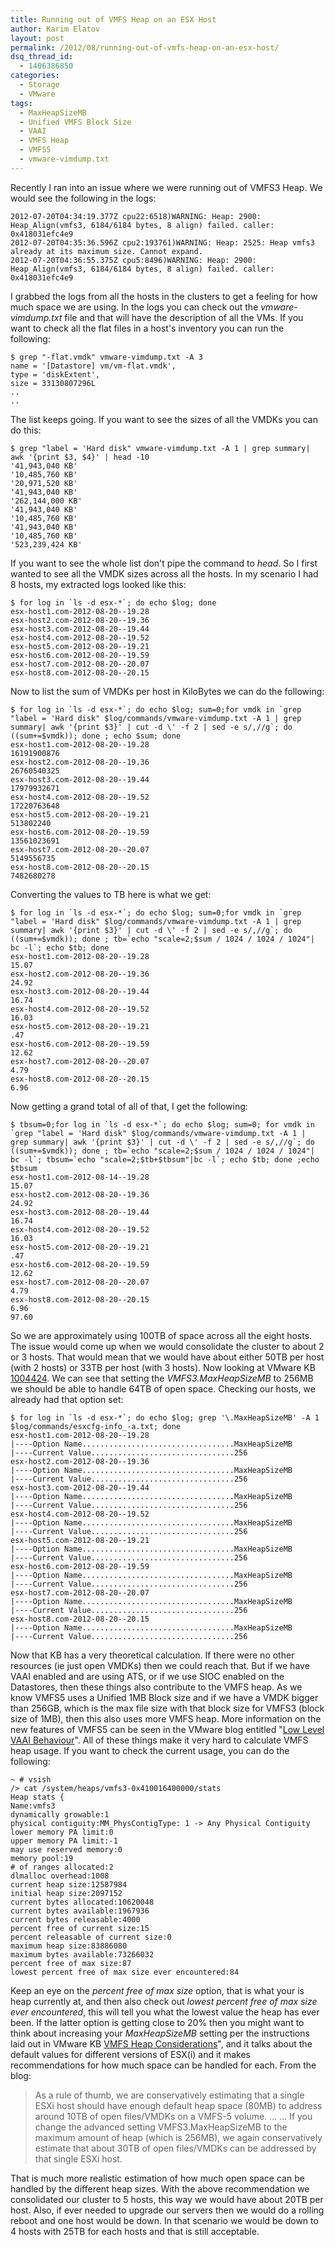 ```yaml
---
title: Running out of VMFS Heap on an ESX Host
author: Karim Elatov
layout: post
permalink: /2012/08/running-out-of-vmfs-heap-on-an-esx-host/
dsq_thread_id:
  - 1406386850
categories:
  - Storage
  - VMware
tags:
  - MaxHeapSizeMB
  - Unified VMFS Block Size
  - VAAI
  - VMFS Heap
  - VMFS5
  - vmware-vimdump.txt
---
```

Recently I ran into an issue where we were running out of VMFS3 Heap. We would see the following in the logs:


	2012-07-20T04:34:19.377Z cpu22:6518)WARNING: Heap: 2900: Heap_Align(vmfs3, 6184/6184 bytes, 8 align) failed. caller: 0x418031efc4e9
	2012-07-20T04:35:36.596Z cpu2:193761)WARNING: Heap: 2525: Heap vmfs3 already at its maximum size. Cannot expand.
	2012-07-20T04:36:55.375Z cpu5:8496)WARNING: Heap: 2900: Heap_Align(vmfs3, 6184/6184 bytes, 8 align) failed. caller: 0x418031efc4e9


I grabbed the logs from all the hosts in the clusters to get a feeling for how much space we are using. In the logs you can check out the *vmware-vimdump.txt* file and that will have the description of all the VMs. If you want to check all the flat files in a host's inventory you can run the following:


	$ grep "-flat.vmdk" vmware-vimdump.txt -A 3
	name = '[Datastore] vm/vm-flat.vmdk',
	type = 'diskExtent',
	size = 33130807296L
	..
	..


The list keeps going. If you want to see the sizes of all the VMDKs you can do this:


	$ grep "label = 'Hard disk" vmware-vimdump.txt -A 1 | grep summary| awk '{print $3, $4}' | head -10
	'41,943,040 KB'
	'10,485,760 KB'
	'20,971,520 KB'
	'41,943,040 KB'
	'262,144,000 KB'
	'41,943,040 KB'
	'10,485,760 KB'
	'41,943,040 KB'
	'10,485,760 KB'
	'523,239,424 KB'


If you want to see the whole list don't pipe the command to *head*. So I first wanted to see all the VMDK sizes across all the hosts. In my scenario I had 8 hosts, my extracted logs looked like this:


	$ for log in `ls -d esx-*`; do echo $log; done
	esx-host1.com-2012-08-20--19.28
	esx-host2.com-2012-08-20--19.36
	esx-host3.com-2012-08-20--19.44
	esx-host4.com-2012-08-20--19.52
	esx-host5.com-2012-08-20--19.21
	esx-host6.com-2012-08-20--19.59
	esx-host7.com-2012-08-20--20.07
	esx-host8.com-2012-08-20--20.15


Now to list the sum of VMDKs per host in KiloBytes we can do the following:


	$ for log in `ls -d esx-*`; do echo $log; sum=0;for vmdk in `grep "label = 'Hard disk" $log/commands/vmware-vimdump.txt -A 1 | grep summary| awk '{print $3}' | cut -d \' -f 2 | sed -e s/,//g`; do ((sum+=$vmdk)); done ; echo $sum; done
	esx-host1.com-2012-08-20--19.28
	16191900876
	esx-host2.com-2012-08-20--19.36
	26760540325
	esx-host3.com-2012-08-20--19.44
	17979932671
	esx-host4.com-2012-08-20--19.52
	17220763648
	esx-host5.com-2012-08-20--19.21
	513802240
	esx-host6.com-2012-08-20--19.59
	13561023691
	esx-host7.com-2012-08-20--20.07
	5149556735
	esx-host8.com-2012-08-20--20.15
	7482680278


Converting the values to TB here is what we get:


	$ for log in `ls -d esx-*`; do echo $log; sum=0;for vmdk in `grep "label = 'Hard disk" $log/commands/vmware-vimdump.txt -A 1 | grep summary| awk '{print $3}' | cut -d \' -f 2 | sed -e s/,//g`; do ((sum+=$vmdk)); done ; tb=`echo "scale=2;$sum / 1024 / 1024 / 1024"| bc -l`; echo $tb; done
	esx-host1.com-2012-08-20--19.28
	15.07
	esx-host2.com-2012-08-20--19.36
	24.92
	esx-host3.com-2012-08-20--19.44
	16.74
	esx-host4.com-2012-08-20--19.52
	16.03
	esx-host5.com-2012-08-20--19.21
	.47
	esx-host6.com-2012-08-20--19.59
	12.62
	esx-host7.com-2012-08-20--20.07
	4.79
	esx-host8.com-2012-08-20--20.15
	6.96


Now getting a grand total of all of that, I get the following:


	$ tbsum=0;for log in `ls -d esx-*`; do echo $log; sum=0; for vmdk in `grep "label = 'Hard disk" $log/commands/vmware-vimdump.txt -A 1 | grep summary| awk '{print $3}' | cut -d \' -f 2 | sed -e s/,//g`; do ((sum+=$vmdk)); done ; tb=`echo "scale=2;$sum / 1024 / 1024 / 1024"| bc -l`; tbsum=`echo "scale=2;$tb+$tbsum"|bc -l`; echo $tb; done ;echo $tbsum
	esx-host1.com-2012-08-14--19.28
	15.07
	esx-host2.com-2012-08-20--19.36
	24.92
	esx-host3.com-2012-08-20--19.44
	16.74
	esx-host4.com-2012-08-20--19.52
	16.03
	esx-host5.com-2012-08-20--19.21
	.47
	esx-host6.com-2012-08-20--19.59
	12.62
	esx-host7.com-2012-08-20--20.07
	4.79
	esx-host8.com-2012-08-20--20.15
	6.96
	97.60


So we are approximately using 100TB of space across all the eight hosts. The issue would come up when we would consolidate the cluster to about 2 or 3 hosts. That would mean that we would have about either 50TB per host (with 2 hosts) or 33TB per host (with 3 hosts). Now looking at VMware KB [1004424](http://kb.vmware.com/kb/1004424). We can see that setting the *VMFS3.MaxHeapSizeMB* to 256MB we should be able to handle 64TB of open space. Checking our hosts, we already had that option set:


	$ for log in `ls -d esx-*`; do echo $log; grep '\.MaxHeapSizeMB' -A 1 $log/commands/esxcfg-info_-a.txt; done
	esx-host1.com-2012-08-20--19.28
	|----Option Name..................................MaxHeapSizeMB
	|----Current Value................................256
	esx-host2.com-2012-08-20--19.36
	|----Option Name..................................MaxHeapSizeMB
	|----Current Value................................256
	esx-host3.com-2012-08-20--19.44
	|----Option Name..................................MaxHeapSizeMB
	|----Current Value................................256
	esx-host4.com-2012-08-20--19.52
	|----Option Name..................................MaxHeapSizeMB
	|----Current Value................................256
	esx-host5.com-2012-08-20--19.21
	|----Option Name..................................MaxHeapSizeMB
	|----Current Value................................256
	esx-host6.com-2012-08-20--19.59
	|----Option Name..................................MaxHeapSizeMB
	|----Current Value................................256
	esx-host7.com-2012-08-20--20.07
	|----Option Name..................................MaxHeapSizeMB
	|----Current Value................................256
	esx-host8.com-2012-08-20--20.15
	|----Option Name..................................MaxHeapSizeMB
	|----Current Value................................256


Now that KB has a very theoretical calculation. If there were no other resources (ie just open VMDKs) then we could reach that. But if we have VAAI enabled and are using ATS, or if we use SIOC enabled on the Datastores, then these things also contribute to the VMFS heap. As we know VMFS5 uses a Unified 1MB Block size and if we have a VMDK bigger than 256GB, which is the max file size with that block size for VMFS3 (block size of 1MB), then this also uses more VMFS heap. More information on the new features of VMFS5 can be seen in the VMware blog entitled "[Low Level VAAI Behaviour](http://blogs.vmware.com/vsphere/2011/07/new-vsphere-50-storage-features-part-1-vmfs-5.html)".
All of these things make it very hard to calculate VMFS heap usage. If you want to check the current usage, you can do the following:


	~ # vsish
	/> cat /system/heaps/vmfs3-0x410016400000/stats
	Heap stats {
	Name:vmfs3
	dynamically growable:1
	physical contiguity:MM_PhysContigType: 1 -> Any Physical Contiguity
	lower memory PA limit:0
	upper memory PA limit:-1
	may use reserved memory:0
	memory pool:19
	# of ranges allocated:2
	dlmalloc overhead:1008
	current heap size:12587984
	initial heap size:2097152
	current bytes allocated:10620048
	current bytes available:1967936
	current bytes releasable:4000
	percent free of current size:15
	percent releasable of current size:0
	maximum heap size:83886080
	maximum bytes available:73266032
	percent free of max size:87
	lowest percent free of max size ever encountered:84


Keep an eye on the *percent free of max size* option, that is what your is heap currently at, and then also check out *lowest percent free of max size ever encountered*, this will tell you what the lowest value the heap has ever been. If the latter option is getting close to 20% then you might want to think about increasing your *MaxHeapSizeMB* setting per the instructions laid out in VMware KB [VMFS Heap Considerations](http://kb.vmware.com/kb/1004424)", and it talks about the default values for different versions of ESX(i) and it makes recommendations for how much space can be handled for each. From the blog:

> As a rule of thumb, we are conservatively estimating that a single ESXi host should have enough default heap space (80MB) to address around 10TB of open files/VMDKs on a VMFS-5 volume.
> ...
> ...
> If you change the advanced setting VMFS3.MaxHeapSizeMB to the maximum amount of heap (which is 256MB), we again conservatively estimate that about 30TB of open files/VMDKs can be addressed by that single ESXi host.

That is much more realistic estimation of how much open space can be handled by the different heap sizes. With the above recommendation we consolidated our cluster to 5 hosts, this way we would have about 20TB per host. Also, if ever needed to upgrade our servers then we would do a rolling reboot and one host would be down. In that scenario we would be down to 4 hosts with 25TB for each hosts and that is still acceptable.

